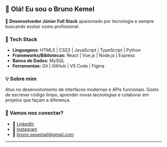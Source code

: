 ## 👋 Olá! Eu sou o Bruno Kemel

🎯 **Desenvolvedor Júnior Full Stack** apaixonado por tecnologia e sempre buscando evoluir como profissional.

### 🚀 Tech Stack  
- **Linguagens:** HTML5 | CSS3 | JavaScript | TypeScript | Python  
- **Frameworks/Bibliotecas:** React | Vue.js | Node.js | Express  
- **Banco de Dados:** MySQL  
- **Ferramentas:** Git | GitHub | VS Code | Figma

### 💡 Sobre mim  
Atuo no desenvolvimento de interfaces modernas e APIs funcionais. Gosto de escrever código limpo, aprender novas tecnologias e colaborar em projetos que façam a diferença.

### 🤝 Vamos nos conectar?
- 💼 [LinkedIn](https://www.linkedin.com/in/bruno-kemel-026a22220/)  
- 📸 [Instagram](https://www.instagram.com/kemel_develop/)  
- 📧 bruno.seuemail@gmail.com

---
